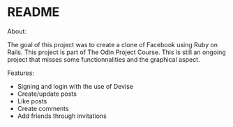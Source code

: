 # README

About:

The goal of this project was to create a clone of Facebook using Ruby on Rails.
This project is part of The Odin Project Course.
This is still an ongoing project that misses some functionnalities and the graphical aspect.

Features:
- Signing and login with the use of Devise
- Create/update posts
- Like posts
- Create comments
- Add friends through invitations